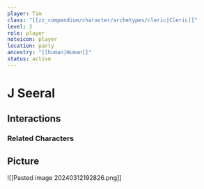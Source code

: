 ```yaml
---
player: Tim
class: "[[zz_compendium/character/archetypes/cleric|Cleric]]"
level: 2
role: player
noteicon: player
location: party
ancestry: "[[human|Human]]"
status: active
---
```

# J Seeral

## Interactions


### Related Characters

## Picture
![[Pasted image 20240312192826.png]]